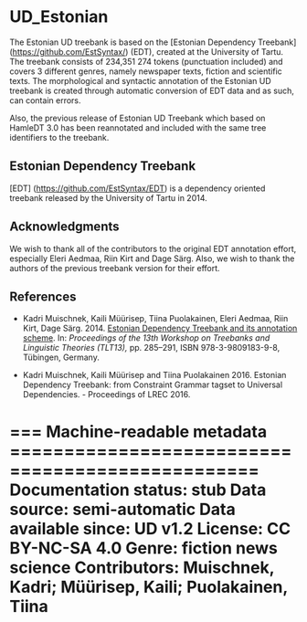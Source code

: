 # UD_Estonian

The Estonian UD treebank is based on the [Estonian Dependency Treebank] (https://github.com/EstSyntax/) (EDT), created at the University of Tartu. The treebank consists of 234,351 274 tokens (punctuation included) and covers 3 different genres, namely newspaper texts, fiction and scientific texts.
The morphological and syntactic annotation of the Estonian UD treebank is created through automatic conversion of EDT data and as such, can contain errors.

Also, the previous release of Estonian UD Treebank which based on HamleDT 3.0 has been reannotated and included with the same tree identifiers to the treebank.

## Estonian Dependency Treebank

[EDT] (https://github.com/EstSyntax/EDT)
is a dependency oriented treebank released by the University of Tartu in 2014. 

## Acknowledgments

We wish to thank all of the contributors to the original EDT annotation effort, especially Eleri Aedmaa, Riin Kirt and Dage Särg. Also, we wish to thank the authors of the previous treebank version for their effort.

## References

* Kadri Muischnek, Kaili Müürisep, Tiina Puolakainen, Eleri Aedmaa, Riin Kirt, Dage Särg.
  2014.
  [Estonian Dependency Treebank and its annotation scheme](http://tlt13.sfs.uni-tuebingen.de/tlt13-proceedings.pdf).
  In: *Proceedings of the 13th Workshop on Treebanks and Linguistic Theories (TLT13),*
  pp. 285–291, ISBN 978-3-9809183-9-8, Tübingen, Germany.

* Kadri Muischnek, Kaili Müürisep and Tiina Puolakainen 2016. Estonian Dependency Treebank: from Constraint Grammar tagset to Universal Dependencies. - Proceedings of LREC 2016.

=== Machine-readable metadata =================================================
Documentation status: stub
Data source: semi-automatic
Data available since: UD v1.2
License: CC BY-NC-SA 4.0
Genre: fiction news science
Contributors: Muischnek, Kadri; Müürisep, Kaili; Puolakainen, Tiina
===============================================================================
